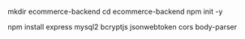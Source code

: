 mkdir ecommerce-backend
cd ecommerce-backend
npm init -y

npm install express mysql2 bcryptjs jsonwebtoken cors body-parser
